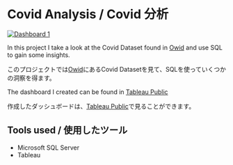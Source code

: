 # Covid Analysis / Covid 分析

<div class='tableauPlaceholder' id='viz1654143971218' style='position: relative'><noscript><a href='#'><img alt='Dashboard 1 ' src='https:&#47;&#47;public.tableau.com&#47;static&#47;images&#47;CO&#47;COVID-19Dashboard_16537498317480&#47;Dashboard1&#47;1_rss.png' style='border: none' /></a></noscript><object class='tableauViz'  style='display:none;'><param name='host_url' value='https%3A%2F%2Fpublic.tableau.com%2F' /> <param name='embed_code_version' value='3' /> <param name='site_root' value='' /><param name='name' value='COVID-19Dashboard_16537498317480&#47;Dashboard1' /><param name='tabs' value='no' /><param name='toolbar' value='yes' /><param name='static_image' value='https:&#47;&#47;public.tableau.com&#47;static&#47;images&#47;CO&#47;COVID-19Dashboard_16537498317480&#47;Dashboard1&#47;1.png' /> <param name='animate_transition' value='yes' /><param name='display_static_image' value='yes' /><param name='display_spinner' value='yes' /><param name='display_overlay' value='yes' /><param name='display_count' value='yes' /><param name='language' value='en-US' /></object></div>                

In this project I take a look at the Covid Dataset found in [Owid](https://ourworldindata.org/coronavirus) and use SQL to gain some insights.

このプロジェクトでは[Owid](https://ourworldindata.org/coronavirus)にあるCovid Datasetを見て、SQLを使っていくつかの洞察を得ます。

The dashboard I created can be found in [Tableau Public](https://public.tableau.com/app/profile/william.f.nunes/viz/COVID-19Dashboard_16537498317480/Dashboard1)

作成したダッシュボードは、[Tableau Public](https://public.tableau.com/app/profile/william.f.nunes/viz/COVID-19Dashboard_16537498317480/Dashboard1)で見ることができます。

## Tools used / 使用したツール
* Microsoft SQL Server
* Tableau

